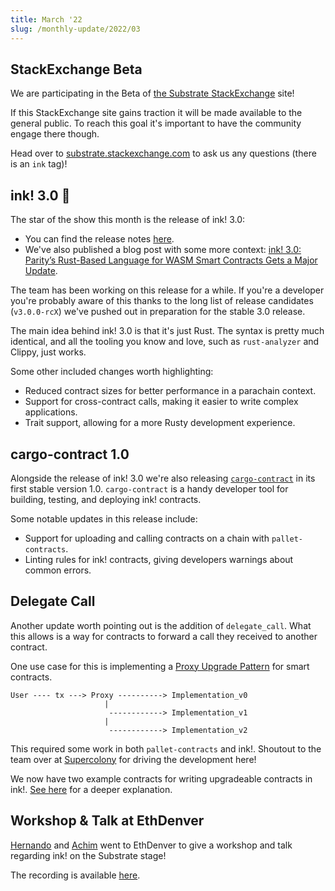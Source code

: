 ```yaml
---
title: March '22
slug: /monthly-update/2022/03
---
```


## StackExchange Beta

We are participating in the Beta of [the Substrate StackExchange](https://substrate.stackexchange.com/) site!

If this StackExchange site gains traction it will be made available to the general public.
To reach this goal it's important to have the community engage there though.

Head over to [substrate.stackexchange.com](https://substrate.stackexchange.com/)
to ask us any questions (there is an `ink` tag)!

## ink! 3.0 🦑

The star of the show this month is the release of ink! 3.0:

- You can find the release notes [here](https://github.com/use-ink/ink/releases/tag/v3.0.0).
- We've also published a blog post with some more context:
  [ink! 3.0: Parity’s Rust-Based Language for WASM Smart Contracts Gets a Major Update](https://www.parity.io/blog/ink-3-0-paritys-rust-based-language-gets-a-major-update).

The team has been working on this release for a while. If you're a developer you're
probably aware of this thanks to the long list of release candidates (`v3.0.0-rcX`) we've
pushed out in preparation for the stable 3.0 release.

The main idea behind ink! 3.0 is that it's just Rust. The syntax is pretty much
identical, and all the tooling you know and love, such as `rust-analyzer` and Clippy,
just works.

Some other included changes worth highlighting:
- Reduced contract sizes for better performance in a parachain context.
- Support for cross-contract calls, making it easier to write complex applications.
- Trait support, allowing for a more Rusty development experience.

## cargo-contract 1.0

Alongside the release of ink! 3.0 we're also releasing [`cargo-contract`](https://github.com/use-ink/cargo-contract) in
its first stable version 1.0.
`cargo-contract` is a handy developer tool for building, testing, and deploying ink!
contracts.

Some notable updates in this release include:
- Support for uploading and calling contracts on a chain with `pallet-contracts`.
- Linting rules for ink! contracts, giving developers warnings about common errors.

## Delegate Call

Another update worth pointing out is the addition of `delegate_call`. What this allows is
a way for contracts to forward a call they received to another contract.

One use case for this is implementing a [Proxy Upgrade Pattern](https://docs.openzeppelin.com/upgrades-plugins/1.x/proxies) for smart contracts.

```
User ---- tx ---> Proxy ----------> Implementation_v0
                     |
                      ------------> Implementation_v1
                     |
                      ------------> Implementation_v2
```

This required some work in both `pallet-contracts` and ink!. Shoutout to the team over
at [Supercolony](https://github.com/Supercolony-net) for driving the development here!

We now have two example contracts for writing upgradeable contracts in ink!.
[See here](https://github.com/use-ink/ink-examples/tree/main/upgradeable-contracts)
for a deeper explanation.

## Workshop & Talk at EthDenver

[Hernando](https://github.com/hcastano) and [Achim](https://github.com/achimcc) went to EthDenver to
give a workshop and talk regarding ink! on the Substrate stage!

The recording is available [here](https://www.youtube.com/watch?t=7122&v=NrG3co6UWEg).
